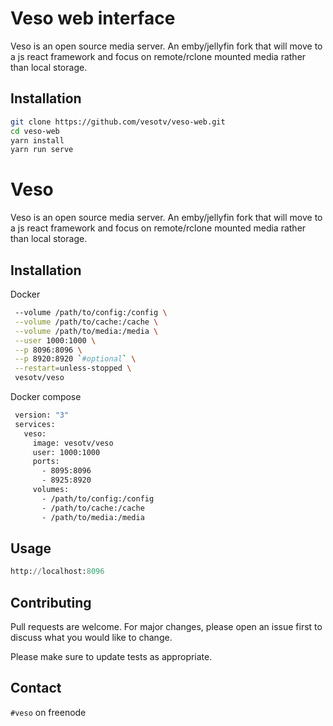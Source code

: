 # Veso web interface

Veso is an open source media server. An emby/jellyfin fork that will move to a js react framework and focus on remote/rclone mounted media rather than local storage.

## Installation

```bash
git clone https://github.com/vesotv/veso-web.git
cd veso-web
yarn install 
yarn run serve
```

# Veso

Veso is an open source media server. An emby/jellyfin fork that will move to a js react framework and focus on remote/rclone mounted media rather than local storage.

## Installation

Docker

```bash
 --volume /path/to/config:/config \
 --volume /path/to/cache:/cache \
 --volume /path/to/media:/media \
 --user 1000:1000 \
 --p 8096:8096 \
 --p 8920:8920 `#optional` \
 --restart=unless-stopped \
 vesotv/veso
```
Docker compose
```bash
 version: "3"
 services:
   veso:
     image: vesotv/veso
     user: 1000:1000
     ports:
       - 8095:8096
       - 8925:8920
     volumes:
       - /path/to/config:/config
       - /path/to/cache:/cache
       - /path/to/media:/media
```

## Usage

```python
http://localhost:8096
```

## Contributing
Pull requests are welcome. For major changes, please open an issue first to discuss what you would like to change.

Please make sure to update tests as appropriate.

## Contact
``#veso`` on freenode

